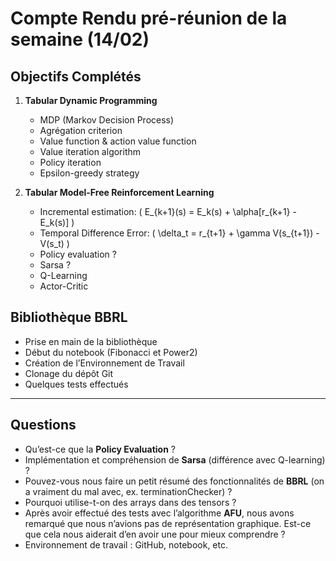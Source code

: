 # Compte Rendu pré-réunion de la semaine (14/02)

## Objectifs Complétés
1. **Tabular Dynamic Programming**
   - MDP (Markov Decision Process)
   - Agrégation criterion
   - Value function & action value function
   - Value iteration algorithm
   - Policy iteration
   - Epsilon-greedy strategy

2. **Tabular Model-Free Reinforcement Learning**
   - Incremental estimation: \( E_{k+1}(s) = E_k(s) + \alpha[r_{k+1} - E_k(s)] \)
   - Temporal Difference Error: \( \delta_t = r_{t+1} + \gamma V(s_{t+1}) - V(s_t) \)
   - Policy evaluation ?
   - Sarsa ?
   - Q-Learning
   - Actor-Critic

## Bibliothèque BBRL
- Prise en main de la bibliothèque
- Début du notebook (Fibonacci et Power2)
- Création de l’Environnement de Travail
- Clonage du dépôt Git
- Quelques tests effectués

---

## Questions
- Qu’est-ce que la **Policy Evaluation** ?
- Implémentation et compréhension de **Sarsa** (différence avec Q-learning) ?
- Pouvez-vous nous faire un petit résumé des fonctionnalités de **BBRL** (on a vraiment du mal avec, ex. terminationChecker) ?
- Pourquoi utilise-t-on des arrays dans des tensors ?
- Après avoir effectué des tests avec l’algorithme **AFU**, nous avons remarqué que nous n’avions pas de représentation graphique. Est-ce que cela nous aiderait d’en avoir une pour mieux comprendre ?
- Environnement de travail : GitHub, notebook, etc.

